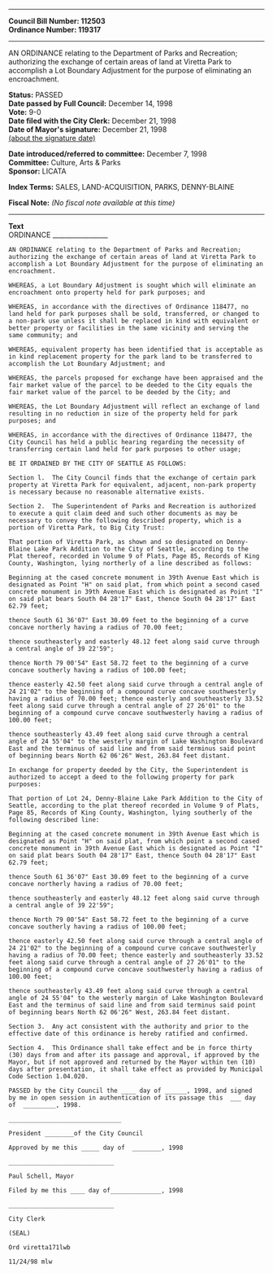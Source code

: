 * * * * *  
  
**Council Bill Number: [](#h0)[](#h2)112503**   
**Ordinance Number: 119317**  
  
* * * * *  
  
AN ORDINANCE relating to the Department of Parks and Recreation; authorizing the exchange of certain areas of land at Viretta Park to accomplish a Lot Boundary Adjustment for the purpose of eliminating an encroachment.  
  
**Status:** PASSED   
**Date passed by Full Council:** December 14, 1998   
**Vote:** 9-0   
**Date filed with the City Clerk:** December 21, 1998   
**Date of Mayor's signature:** December 21, 1998   
[(about the signature date)](/~public/approvaldate.htm)   
  
  
**Date introduced/referred to committee:** December 7, 1998   
**Committee:** Culture, Arts & Parks   
**Sponsor:** LICATA   
  
**Index Terms:** SALES, LAND-ACQUISITION, PARKS, DENNY-BLAINE  
  
**Fiscal Note:** *(No fiscal note available at this time)*  
  
* * * * *  
  
**Text**  
    ORDINANCE  _________________  
  
    AN ORDINANCE relating to the Department of Parks and Recreation;  
    authorizing the exchange of certain areas of land at Viretta Park to  
    accomplish a Lot Boundary Adjustment for the purpose of eliminating an  
    encroachment.  
  
    WHEREAS, a Lot Boundary Adjustment is sought which will eliminate an  
    encroachment onto property held for park purposes; and  
  
    WHEREAS, in accordance with the directives of Ordinance 118477, no  
    land held for park purposes shall be sold, transferred, or changed to  
    a non-park use unless it shall be replaced in kind with equivalent or  
    better property or facilities in the same vicinity and serving the  
    same community; and  
  
    WHEREAS, equivalent property has been identified that is acceptable as  
    in kind replacement property for the park land to be transferred to  
    accomplish the Lot Boundary Adjustment; and  
  
    WHEREAS, the parcels proposed for exchange have been appraised and the  
    fair market value of the parcel to be deeded to the City equals the  
    fair market value of the parcel to be deeded by the City; and  
  
    WHEREAS, the Lot Boundary Adjustment will reflect an exchange of land  
    resulting in no reduction in size of the property held for park  
    purposes; and  
  
    WHEREAS, in accordance with the directives of Ordinance 118477, the  
    City Council has held a public hearing regarding the necessity of  
    transferring certain land held for park purposes to other usage;  
  
    BE IT ORDAINED BY THE CITY OF SEATTLE AS FOLLOWS:  
  
    Section l.  The City Council finds that the exchange of certain park  
    property at Viretta Park for equivalent, adjacent, non-park property  
    is necessary because no reasonable alternative exists.  
  
    Section 2.  The Superintendent of Parks and Recreation is authorized  
    to execute a quit claim deed and such other documents as may be  
    necessary to convey the following described property, which is a  
    portion of Viretta Park, to Big City Trust:  
  
    That portion of Viretta Park, as shown and so designated on Denny-  
    Blaine Lake Park Addition to the City of Seattle, according to the  
    Plat thereof, recorded in Volume 9 of Plats, Page 85, Records of King  
    County, Washington, lying northerly of a line described as follows:  
  
    Beginning at the cased concrete monument in 39th Avenue East which is  
    designated as Point "H" on said plat, from which point a second cased  
    concrete monument in 39th Avenue East which is designated as Point "I"  
    on said plat bears South 04 28'17" East, thence South 04 28'17" East  
    62.79 feet;  
  
    thence South 61 36'07" East 30.09 feet to the beginning of a curve  
    concave northerly having a radius of 70.00 feet;  
  
    thence southeasterly and easterly 48.12 feet along said curve through  
    a central angle of 39 22'59";  
  
    thence North 79 00'54" East 58.72 feet to the beginning of a curve  
    concave southerly having a radius of 100.00 feet;  
  
    thence easterly 42.50 feet along said curve through a central angle of  
    24 21'02" to the beginning of a compound curve concave southwesterly  
    having a radius of 70.00 feet; thence easterly and southeasterly 33.52  
    feet along said curve through a central angle of 27 26'01" to the  
    beginning of a compound curve concave southwesterly having a radius of  
    100.00 feet;  
  
    thence southeasterly 43.49 feet along said curve through a central  
    angle of 24 55'04" to the westerly margin of Lake Washington Boulevard  
    East and the terminus of said line and from said terminus said point  
    of beginning bears North 62 06'26" West, 263.84 feet distant.  
  
    In exchange for property deeded by the City, the Superintendent is  
    authorized to accept a deed to the following property for park  
    purposes:  
  
    That portion of Lot 24, Denny-Blaine Lake Park Addition to the City of  
    Seattle, according to the plat thereof recorded in Volume 9 of Plats,  
    Page 85, Records of King County, Washington, lying southerly of the  
    following described line:  
  
    Beginning at the cased concrete monument in 39th Avenue East which is  
    designated as Point "H" on said plat, from which point a second cased  
    concrete monument in 39th Avenue East which is designated as Point "I"  
    on said plat bears South 04 28'17" East, thence South 04 28'17" East  
    62.79 feet;  
  
    thence South 61 36'07" East 30.09 feet to the beginning of a curve  
    concave northerly having a radius of 70.00 feet;  
  
    thence southeasterly and easterly 48.12 feet along said curve through  
    a central angle of 39 22'59";  
  
    thence North 79 00'54" East 58.72 feet to the beginning of a curve  
    concave southerly having a radius of 100.00 feet;  
  
    thence easterly 42.50 feet along said curve through a central angle of  
    24 21'02" to the beginning of a compound curve concave southwesterly  
    having a radius of 70.00 feet; thence easterly and southeasterly 33.52  
    feet along said curve through a central angle of 27 26'01" to the  
    beginning of a compound curve concave southwesterly having a radius of  
    100.00 feet;  
  
    thence southeasterly 43.49 feet along said curve through a central  
    angle of 24 55'04" to the westerly margin of Lake Washington Boulevard  
    East and the terminus of said line and from said terminus said point  
    of beginning bears North 62 06'26" West, 263.84 feet distant.  
  
    Section 3.  Any act consistent with the authority and prior to the  
    effective date of this ordinance is hereby ratified and confirmed.  
  
    Section 4.  This Ordinance shall take effect and be in force thirty  
    (30) days from and after its passage and approval, if approved by the  
    Mayor, but if not approved and returned by the Mayor within ten (10)  
    days after presentation, it shall take effect as provided by Municipal  
    Code Section 1.04.020.  
  
    PASSED by the City Council the ____ day of ______, 1998, and signed  
    by me in open session in authentication of its passage this  ___ day  
    of  _________, 1998.  
  
    _______________________________  
  
    President ________of the City Council  
  
    Approved by me this _____ day of  ________, 1998  
  
    _____________________________  
  
    Paul Schell, Mayor  
  
    Filed by me this ____ day of______________, 1998  
  
    _____________________________  
  
    City Clerk  
  
    (SEAL)  
  
    Ord viretta171lwb  
  
    11/24/98 mlw  
